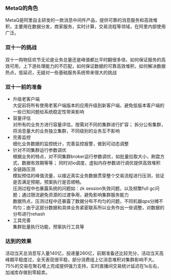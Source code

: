 ### MetaQ的角色  
MetaQ是阿里自主研发的一款消息中间件产品，提供可靠的消息服务和高效堆积，主要用在数据分发，商家服务，实时计算，交易流程等领域，在阿里内部使用广泛。

### 双十一的挑战  
双十一购物狂欢节无论是业务总量还是峰值都比平时翻很多倍，如何保证服务的高效可用，上下游处理能力的不匹配，如何保证数据的可靠高效堆积，如何解决数据热点，低延迟，无疑对一些基础服务系统带来很大的挑战

### 双十一前的准备  
- 升级老客户端  
大促前将所有使用老客户端版本的应用升级到新客户端，避免低版本客户端的一些已知问题给系统稳定性带来影响  
- 容量评估  
对所有的业务方进行容量评估，按需对不同的集群进行扩容； 拆分公有集群，将消息量大的业务独立集群，不同级别的业务互不影响  
- 完善监控  
细化业务数据的监控统计，完善监控报警，做到可动态调整
- 针对不同集群运行参数调优  
根据业务的特点，对不同集群broker运行参数调优，如批量拉取大小，刷盘方式，数据有效期等等； 同时对io调度，虚拟内存参数进行调优提供高效堆积  
- 全链路压测  
模拟预估的峰值流量，以接近真实业务数据贯穿整个交易流程进行压测，验证是否满足预期，预案执行是否顺畅。  
压测过程中也暴露系统的问题如：zk session失效问题，以及频繁full gc问题；通过限流避免资源的过渡争用，避免影响集群服务能力  
数据热点，压测过程中还暴露了数据分布不均匀的问题，不同机器qps分摊不均匀；由于这部分数据和具体业务紧密联系所以业务作出一些调整，对数据的分布进行rehash  
- 工具完善  
集群批量执行功能，预案执行工具等  

### 达到的效果  
活动当天总消息写入量140亿，投递量260亿，前期准备还比较充分，活动当天高峰期平稳度过，全天表现很平稳，部分消费组上亿消息堆积对集群影响不大。75%的交易在聚石塔上完成提供强力支持，实时直播间交易统计延迟在1s左右，加减库存做到零超卖。

#
